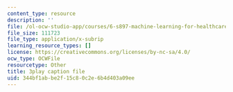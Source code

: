 ```yaml
---
content_type: resource
description: ''
file: /ol-ocw-studio-app/courses/6-s897-machine-learning-for-healthcare-spring-2019/344bf1abbe2f15c80c2e6b4d403a09ee_kZrb6ZIwJqg.srt
file_size: 111723
file_type: application/x-subrip
learning_resource_types: []
license: https://creativecommons.org/licenses/by-nc-sa/4.0/
ocw_type: OCWFile
resourcetype: Other
title: 3play caption file
uid: 344bf1ab-be2f-15c8-0c2e-6b4d403a09ee
---
```

